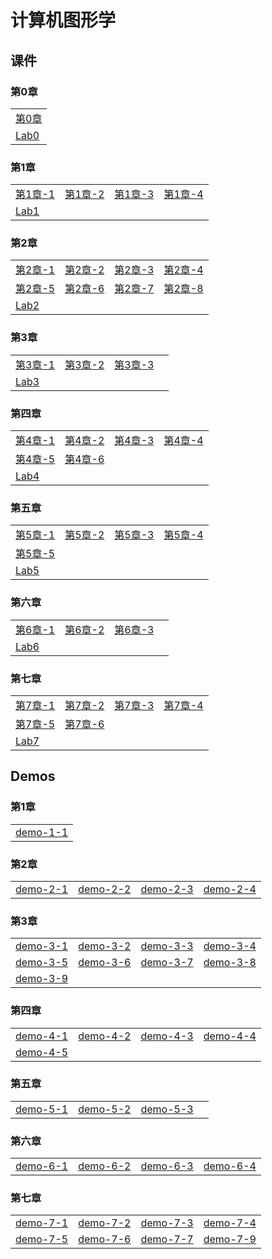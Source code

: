 # 计算机图形学

## 课件

### 第0章

|    |
| ---- |
|[第0章](./CourseWare/chapter-0.html)|
| [Lab0](./CourseWare/Chapter-1-lab0.md)|

### 第1章

|    |    |    |    |
| ---- | ---- | ---- | ---- |
|[第1章-1](./CourseWare/Chapter1/chapter-1-1.html)|[第1章-2](./CourseWare/Chapter1/chapter-1-2.html)|[第1章-3](./CourseWare/Chapter1/chapter-1-3.html)|[第1章-4](./CourseWare/Chapter1/chapter-1-4.html)|
|[Lab1](./CourseWare/Chapter1/Chapter-1-lab1.md)| | | |

### 第2章

|    |    |    |    |
| ---- | ---- | ---- | ---- |
|[第2章-1](./CourseWare/Chapter2/chapter-2-1.html)|[第2章-2](./CourseWare/Chapter2/chapter-2-2.html)|[第2章-3](./CourseWare/Chapter2/chapter-2-3.html)|[第2章-4](./CourseWare/Chapter2/chapter-2-4.html)|
|[第2章-5](./CourseWare/Chapter2/chapter-2-5.html)|[第2章-6](./CourseWare/Chapter2/chapter-2-6.html)|[第2章-7](./CourseWare/Chapter2/chapter-2-7.html)|[第2章-8](./CourseWare/Chapter2/chapter-2-8.html)|
|[Lab2](./CourseWare/Chapter2/Chapter-2-lab2.md)| | | |

### 第3章


|    |    |    |    |
| ---- | ---- | ---- | ---- |
|[第3章-1](./CourseWare/Chapter3/chapter-3-1.html)|[第3章-2](./CourseWare/Chapter3/chapter-3-2.html)|[第3章-3](./CourseWare/Chapter3/chapter-3-3.html)|
|[Lab3](./CourseWare/Chapter3/Chapter-3-lab3.md)| | | |

### 第四章

|    |    |    |    |
| ----- | ----- | ---- | ---- |
|[第4章-1](./CourseWare/Chapter4/chapter-4-1.html)|[第4章-2](./CourseWare/Chapter4/chapter-4-2.html)|[第4章-3](./CourseWare/Chapter4/chapter-4-3.html)|[第4章-4](../CourseWare/Chapter4/chapter-4-4.html)|
|[第4章-5](./CourseWare/Chapter4/chapter-4-5.html)|[第4章-6](./CourseWare/Chapter4/chapter-4-6.html)| | |
|[Lab4](./CourseWare/Chapter4/Chapter-4-lab4.md)| | | |

### 第五章

|    |    |    |    |
| ---- | ---- | ---- | ---- |
|[第5章-1](./CourseWare/Chapter5/chapter-5-1.html)|[第5章-2](./CourseWare/Chapter5/chapter-5-2.html)|[第5章-3](./CourseWare/Chapter5/chapter-5-3.html)|[第5章-4](../CourseWare/Chapter5/chapter-5-4.html)|
|[第5章-5](./CourseWare/Chapter5/chapter-5-5.html)|| | |
|[Lab5](./CourseWare/Chapter5/Chapter-5-lab5.md)| | | |

### 第六章

|    |    |    |    |
| ---- | ---- | ---- | ---- |
|[第6章-1](./CourseWare/Chapter6/chapter-6-1.html)|[第6章-2](./CourseWare/Chapter6/chapter-6-2.html)|[第6章-3](./CourseWare/Chapter6/chapter-6-3.html)| |
|[Lab6](./CourseWare/Chapter6/Chapter-6-lab6.md)| | | |


### 第七章

|    |    |    |    |
| ---- | ---- | ---- | ---- |
|[第7章-1](./CourseWare/Chapter7/chapter-7-1.html)|[第7章-2](./CourseWare/Chapter7/chapter-7-2.html)|[第7章-3](./CourseWare/Chapter7/chapter-7-3.html)|[第7章-4](../CourseWare/Chapter7/chapter-7-4.html)|
|[第7章-5](./CourseWare/Chapter7/chapter-7-5.html)|[第7章-6](./CourseWare/Chapter7/chapter-7-6.html)|   |   |
|[Lab7](./CourseWare/Chapter7/Chapter-7-lab7.md)| | | |




## Demos
### 第1章

|    |
| ---- |
|[demo-1-1](./demos/chap1-demo-1.html)|


### 第2章

|    |    |    |    |
| ---- | ---- | ---- | ---- |
|[demo-2-1](./demos/chap2-demo-1.html)|[demo-2-2](./demos/chap2-demo-2.html)|[demo-2-3](./demos/chap2-demo-3.html)|[demo-2-4](./demos/chap2-demo-4.html)|

### 第3章

|    |    |    |    |
| ---- | ---- | ---- | ---- |
|[demo-3-1](./demos/chap3-demo-1.html)|[demo-3-2](./demos/chap3-demo-2.html)|[demo-3-3](./demos/chap3-demo-3.html)|[demo-3-4](./demos/chap3-demo-4.html)|
|[demo-3-5](./demos/chap3-demo-5.html)|[demo-3-6](./demos/chap3-demo-6.html)|[demo-3-7](./demos/chap3-demo-7.html)|[demo-3-8](./demos/chap3-demo-8.html)|
|[demo-3-9](./demos/chap3-demo-9.html)|

### 第四章

|    |    |    |    |
| ---- | ---- | ---- | ---- |
|[demo-4-1](./demos/chap4-demo-1.html)|[demo-4-2](./demos/chap4-demo-2.html)|[demo-4-3](./demos/chap4-demo-3.html)|[demo-4-4](./demos/chap4-demo-4.html)|
|[demo-4-5](./demos/chap4-demo-5.html)| | | |

### 第五章

|    |    |    |    |
| ---- | ---- | ---- | ---- |
|[demo-5-1](./demos/chap5-demo-1.html)|[demo-5-2](./demos/chap5-demo-2.html)|[demo-5-3](./demos/chap5-demo-3.html)| |

### 第六章

|    |    |    |    |
| ---- | ---- | ---- | ---- |
|[demo-6-1](./demos/chap6-demo-1.html)|[demo-6-2](./demos/chap6-demo-2.html)|[demo-6-3](./demos/chap6-demo-3.html)|[demo-6-4](./demos/chap6-demo-4.html)|

### 第七章

|    |    |    |    |
| ---- | ---- | ---- | ---- |
|[demo-7-1](./demos/chap7-demo-1.html)|[demo-7-2](./demos/chap7-demo-2.html)|[demo-7-3](./demos/chap7-demo-3.html)|[demo-7-4](./demos/chap7-demo-4.html)|
|[demo-7-5](./demos/chap7-demo-5.html)|[demo-7-6](./demos/chap7-demo-6.html)|[demo-7-7](./demos/chap7-demo-9.html)|[demo-7-9](./demos/chap7-demo-9.html)|